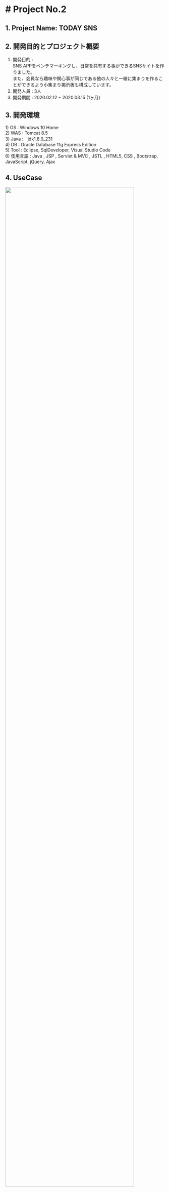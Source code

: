 <h1># Project No.2 </h1>
<h2>1. Project Name: TODAY SNS</h2>


<h2>2. 開発目的とプロジェクト概要</h2>

 1) 開発目的 : <br>
 SNS APPをベンチマーキングし、日常を共有する事ができるSNSサイトを作りました。<br>
 また、会員なら趣味や関心事が同じである他の人々と一緒に集まりを作ることができるよう小集まり掲示板も構成しています。<br>
 2) 開発人員 : 3人<br>
 3) 開発期間 : 2020.02.12 ~ 2020.03.15 (1ヶ月) <br>


<h2>3. 開発環境</h2>
 1) OS : Windows 10 Home <br>
 2) WAS : Tomcat 8.5 <br>
 3) Java :　jdk1.8.0_231 <br>
 4) DB : Oracle Database 11g Express Edition <br>
 5) Tool : Eclipse, SqlDeveloper, Visual Studio Code <br>
 6) 使用言語 : Java ,  JSP , Servlet & MVC , JSTL , HTML5, CSS , Bootstrap, JavaScript, jQuery, Ajax <br>
 
 
 <h2>4. UseCase</h2>
<img src = "https://user-images.githubusercontent.com/50767972/85623531-82e21300-b6a3-11ea-946a-0e09b3f7a65b.PNG" width = "90%"></img>    


 <h2>5. データベースの構造</h2>
<img src = "https://user-images.githubusercontent.com/50767972/85628024-6a292b80-b6aa-11ea-9070-6043554e519f.PNG" width = "90%"></img>
<img src = "https://user-images.githubusercontent.com/50767972/85628480-2be03c00-b6ab-11ea-9e65-60d34e69088e.PNG" width = "90%"></img>


<h2>6. スクリーンショット</h2>
<h4>1) ログイン</h4>
<h5>[1]ログイン画面</h5>
- IDとパスワードを書かずにログインボタンを押すと、警告ウィンドウが表示されます。
IDまたはパスワードを違えば、警告ポップアップウィンドウが表示されます。
左側のバナー部分にログインボタンを押すと、モーダルポップアップウィンドウが表示され、ログインを実行することができます。
会員登録ボタンを押すと、会員登録画面に切り替わります。<br>
<img src = "https://user-images.githubusercontent.com/50767972/85628948-f556f100-b6ab-11ea-9809-efb67265b0f3.PNG" width = "90%"></img>
<br>

<h4>2) 会員登録画面</h4>
- 会員登録のための画面でサイト利用時に必要なニックネーム、ID、パスワード、プロフィール写真などを登録できます。
ニックネームとIDの場合、重複チェックボタンを押して希望のニックネーム(またはID)を作成すると重複を確認します。
プロフィール写真を登録する場合、拡張子がイメージファイル(JPG、PNG、JPEG)でなければ登録できないようにポップアップウィンドウが表示されます。
パスワードとパスワードの確認の値が異なる場合は、ポップアップ ウィンドウが表示されます。
郵便番号のチェックをクリックすると、次の郵便番号APIを活用して住所を入力できるウィンドウが下に表示されます。<br>
<img src = "https://user-images.githubusercontent.com/50767972/85629023-13245600-b6ac-11ea-824d-c9c0fe017c6e.PNG" width = "90%"></img>
<br>

<h4>3) メイン</h4>
<h5>[1] メイン画面</h5>
- <br>
<img src = "https://user-images.githubusercontent.com/50767972/85628963-fe47c280-b6ab-11ea-9ccc-744c0bbd017f.PNG" width = "90%"></img>
<br>
<h5>[2] 私の掲示板画面</h5>
- <br>
<img src = "https://user-images.githubusercontent.com/50767972/85629068-26372600-b6ac-11ea-9eb2-2fa6df7349fc.PNG" width = "90%"></img>
<br>
<h5>[3] 私が書いた文章の詳細画面</h5>
- <br>
<img src = "https://user-images.githubusercontent.com/50767972/85629121-39e28c80-b6ac-11ea-8020-f9248f0eff4f.PNG" width = "90%"></img>
<br>
<h5>[4] 文をアップロードする画面</h5>
- <br>
<img src = "https://user-images.githubusercontent.com/50767972/85629165-4bc42f80-b6ac-11ea-80a3-ac980e3c8c77.PNG" width = "90%"></img>
<br>

<h4>4) 小集まりメイン</h4>
<h5>[1] 小集まりメイン画面</h5>
- <br>
<img src = "https://user-images.githubusercontent.com/50767972/85629200-61395980-b6ac-11ea-9a88-6c4d0ceb50b5.PNG" width = "90%"></img>
<br>
<h5>[2] 小集まりの登錄画面</h5>
- <br>
<img src = "https://user-images.githubusercontent.com/50767972/85629225-6d251b80-b6ac-11ea-8f25-2a12d1ba9afa.PNG" width = "90%"></img>
<br>
<h5>[3] 小集まりの詳細画面</h5>
- <br>
<img src = "https://user-images.githubusercontent.com/50767972/85629276-84fc9f80-b6ac-11ea-8478-e8907272cbb1.PNG" width = "90%"></img>
<br>
<h5>[3-1] 小集まりの詳細画面(文の作成者である場合)</h5>
- <br>
<img src = "https://user-images.githubusercontent.com/50767972/85629309-96de4280-b6ac-11ea-9905-a2dd1615e27e.PNG" width = "90%"></img>
<br>
<h5>[4] 小集まりの修正画面</h5>
- <br>
<img src = "https://user-images.githubusercontent.com/50767972/85629344-a5c4f500-b6ac-11ea-94ef-5d980bd8e25c.PNG" width = "90%"></img>
